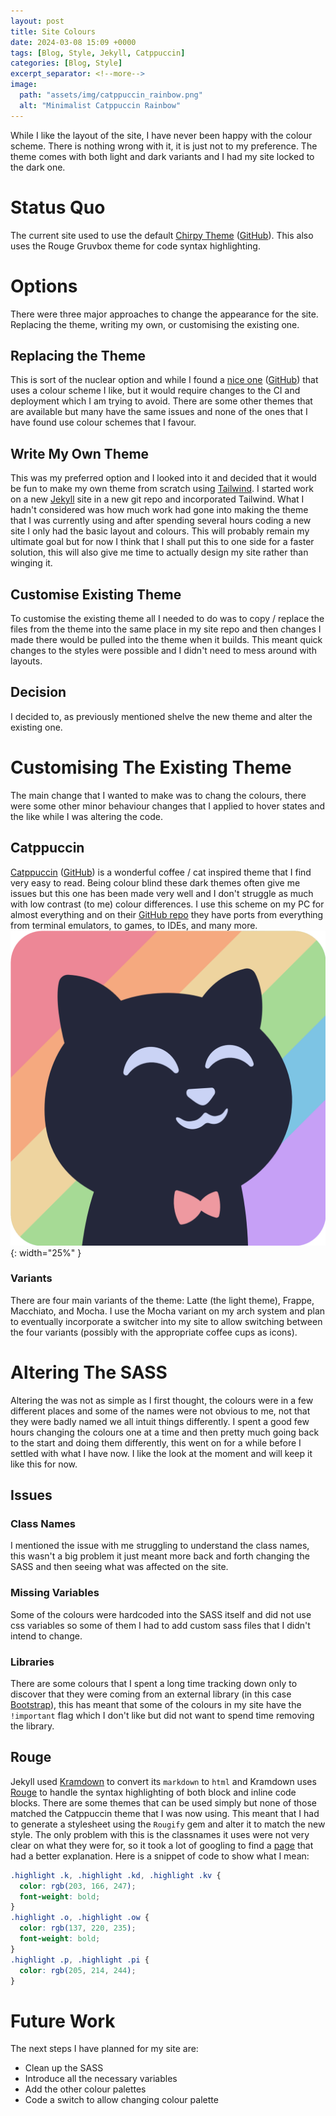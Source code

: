 ```yaml
---
layout: post
title: Site Colours
date: 2024-03-08 15:09 +0000
tags: [Blog, Style, Jekyll, Catppuccin]
categories: [Blog, Style]
excerpt_separator: <!--more-->
image:
  path: "assets/img/catppuccin_rainbow.png"
  alt: "Minimalist Catppuccin Rainbow"
---
```


While I like the layout of the site, I have never been happy with the colour scheme. There is nothing wrong with it, it is just not to my preference. The theme comes with both light and dark variants and I had my site locked to the dark one.

# Status Quo
The current site used to use the default [Chirpy Theme](https://chirpy.cotes.page/) ([GitHub](https://github.com/cotes2020/jekyll-theme-chirpy)). This also uses the Rouge Gruvbox theme for code syntax highlighting.

# Options
There were three major approaches to change the appearance for the site. Replacing the theme, writing my own, or customising the existing one.

## Replacing the Theme
This is sort of the nuclear option and while I found a [nice one](https://hynduf.github.io/) ([GitHub](https://github.com/HynDuf/hynduf.github.io)) that uses a colour scheme I like, but it would require changes to the CI and deployment which I am trying to avoid. There are some other themes that are available but many have the same issues and none of the ones that I have found use colour schemes that I favour.

## Write My Own Theme
This was my preferred option and I looked into it and decided that it would be fun to make my own theme from scratch using [Tailwind](https://tailwindcss.com/). I started work on a new [Jekyll](https://jekyllrb.com/) site in a new git repo and incorporated Tailwind. What I hadn't considered was how much work had gone into making the theme that I was currently using and after spending several hours coding a new site I only had the basic layout and colours. This will probably remain my ultimate goal but for now I think that I shall put this to one side for a faster solution, this will also give me time to actually design my site rather than winging it.

## Customise Existing Theme
To customise the existing theme all I needed to do was to copy / replace the files from the theme into the same place in my site repo and then changes I made there would be pulled into the theme when it builds. This meant quick changes to the styles were possible and I didn't need to mess around with layouts.

## Decision
I decided to, as previously mentioned shelve the new theme and alter the existing one.

# Customising The Existing Theme
The main change that I wanted to make was to chang the colours, there were some other minor behaviour changes that I applied to hover states and the like while I was altering the code.

## Catppuccin
[Catppuccin](https://catppuccin-website.vercel.app/) ([GitHub](https://github.com/catppuccin/catppuccin)) is a wonderful coffee / cat inspired theme that I find very easy to read. Being colour blind these dark themes often give me issues but this one has been made very well and I don't struggle as much with low contrast (to me) colour differences. I use this scheme on my PC for almost everything and on their [GitHub repo](https://github.com/catppuccin/catppuccin) they have ports from everything from terminal emulators, to games, to IDEs, and many more.
![Catppuccin logo](/assets/img/macchiato_squircle.png){: width="25%" }

### Variants
There are four main variants of the theme: Latte (the light theme), Frappe, Macchiato, and Mocha. I use the Mocha variant on my arch system and plan to eventually incorporate a switcher into my site to allow switching between the four variants (possibly with the appropriate coffee cups as icons).

# Altering The SASS
Altering the was not as simple as I first thought, the colours were in a few different places and some of the names were not obvious to me, not that they were badly named we all intuit things differently. I spent a good few hours changing the colours one at a time and then pretty much going back to the start and doing them differently, this went on for a while before I settled with what I have now. I like the look at the moment and will keep it like this for now.

## Issues
### Class Names
I mentioned the issue with me struggling to understand the class names, this wasn't a big problem it just meant more back and forth changing the SASS and then seeing what was affected on the site.

### Missing Variables
Some of the colours were hardcoded into the SASS itself and did not use css variables so some of them I had to add custom sass files that I didn't intend to change.

### Libraries
There are some colours that I spent a long time tracking down only to discover that they were coming from an external library (in this case [Bootstrap](https://getbootstrap.com/)), this has meant that some of the colours in my site have the `!important` flag which I don't like but did not want to spend time removing the library.

## Rouge
Jekyll used [Kramdown](https://kramdown.gettalong.org/) to convert its `markdown` to `html` and Kramdown uses [Rouge](https://rouge.jneen.net/) to handle the syntax highlighting of both block and inline code blocks. There are some themes that can be used simply but none of those matched the Catppuccin theme that I was now using. This meant that I had to generate a stylesheet using the `Rougify` gem and alter it to match the new style. The only problem with this is the classnames it uses were not very clear on what they were for, so it took a lot of googling to find a [page](https://github.com/rouge-ruby/rouge/blob/master/lib/rouge/token.rb#L75) that had a better explanation.
Here is a snippet of code to show what I mean:
```scss
.highlight .k, .highlight .kd, .highlight .kv {
  color: rgb(203, 166, 247);
  font-weight: bold;
}
.highlight .o, .highlight .ow {
  color: rgb(137, 220, 235);
  font-weight: bold;
}
.highlight .p, .highlight .pi {
  color: rgb(205, 214, 244);
}
```

# Future Work
The next steps I have planned for my site are:
- Clean up the SASS
- Introduce all the necessary variables
- Add the other colour palettes
- Code a switch to allow changing colour palette
